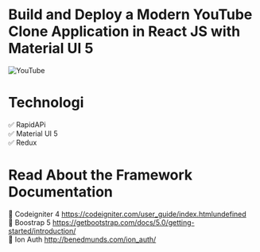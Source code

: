 # Build and Deploy a Modern YouTube Clone Application in React JS with Material UI 5

![YouTube](https://i.ibb.co/zhLd2Y6/music.png)

# Technologi
✅ RapidAPi </br>
✅ Material UI 5  </br>
✅ Redux </br>
 

# Read About the Framework Documentation
💠 Codeigniter 4 https://codeigniter.com/user_guide/index.htmlundefined </br>
💠 Boostrap 5 https://getbootstrap.com/docs/5.0/getting-started/introduction/ </br>
💠 Ion Auth http://benedmunds.com/ion_auth/ </br>

